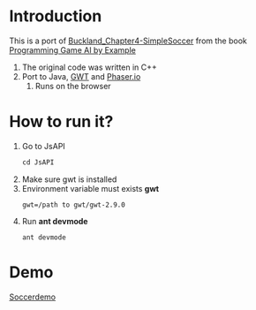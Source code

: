 # Introduction

This is a port of [Buckland_Chapter4-SimpleSoccer](https://github.com/wangchen/Programming-Game-AI-by-Example-src/tree/master/Buckland_Chapter4-SimpleSoccer) 
from the book [Programming Game AI by Example](https://www.amazon.com/Programming-Example-Wordware-Developers-Library-ebook-dp-B0029LCJXE/dp/B0029LCJXE/ref=mt_other?_encoding=UTF8&me=&qid=)

1. The original code was written in C++
1. Port to Java, [GWT](http://www.gwtproject.org/) and [Phaser.io](http://phaser.io/)
    1. Runs on the browser
 
# How to run it?
1. Go to JsAPI
   ```html
   cd JsAPI
   ```
1. Make sure gwt is installed
1. Environment variable must exists **gwt**
   ```
   gwt=/path to gwt/gwt-2.9.0
   ```
1. Run **ant devmode**
   ```
   ant devmode
   ```

# Demo
[Soccerdemo](https://luiskarlos.github.io/soccerdemo/)
